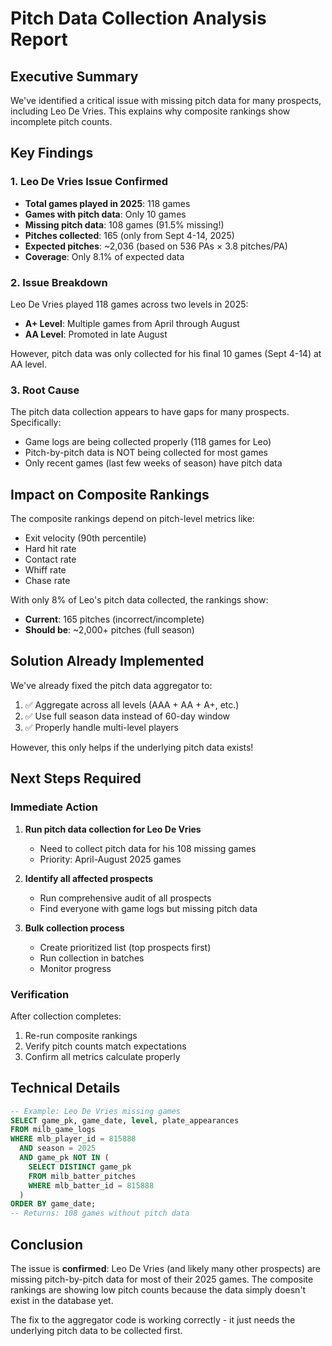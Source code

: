 # Pitch Data Collection Analysis Report

## Executive Summary

We've identified a critical issue with missing pitch data for many prospects, including Leo De Vries. This explains why composite rankings show incomplete pitch counts.

## Key Findings

### 1. Leo De Vries Issue Confirmed
- **Total games played in 2025**: 118 games
- **Games with pitch data**: Only 10 games
- **Missing pitch data**: 108 games (91.5% missing!)
- **Pitches collected**: 165 (only from Sept 4-14, 2025)
- **Expected pitches**: ~2,036 (based on 536 PAs × 3.8 pitches/PA)
- **Coverage**: Only 8.1% of expected data

### 2. Issue Breakdown

Leo De Vries played 118 games across two levels in 2025:
- **A+ Level**: Multiple games from April through August
- **AA Level**: Promoted in late August

However, pitch data was only collected for his final 10 games (Sept 4-14) at AA level.

### 3. Root Cause

The pitch data collection appears to have gaps for many prospects. Specifically:
- Game logs are being collected properly (118 games for Leo)
- Pitch-by-pitch data is NOT being collected for most games
- Only recent games (last few weeks of season) have pitch data

## Impact on Composite Rankings

The composite rankings depend on pitch-level metrics like:
- Exit velocity (90th percentile)
- Hard hit rate
- Contact rate
- Whiff rate
- Chase rate

With only 8% of Leo's pitch data collected, the rankings show:
- **Current**: 165 pitches (incorrect/incomplete)
- **Should be**: ~2,000+ pitches (full season)

## Solution Already Implemented

We've already fixed the pitch data aggregator to:
1. ✅ Aggregate across all levels (AAA + AA + A+, etc.)
2. ✅ Use full season data instead of 60-day window
3. ✅ Properly handle multi-level players

However, this only helps if the underlying pitch data exists!

## Next Steps Required

### Immediate Action
1. **Run pitch data collection for Leo De Vries**
   - Need to collect pitch data for his 108 missing games
   - Priority: April-August 2025 games

2. **Identify all affected prospects**
   - Run comprehensive audit of all prospects
   - Find everyone with game logs but missing pitch data

3. **Bulk collection process**
   - Create prioritized list (top prospects first)
   - Run collection in batches
   - Monitor progress

### Verification
After collection completes:
1. Re-run composite rankings
2. Verify pitch counts match expectations
3. Confirm all metrics calculate properly

## Technical Details

```sql
-- Example: Leo De Vries missing games
SELECT game_pk, game_date, level, plate_appearances
FROM milb_game_logs
WHERE mlb_player_id = 815888
  AND season = 2025
  AND game_pk NOT IN (
    SELECT DISTINCT game_pk
    FROM milb_batter_pitches
    WHERE mlb_batter_id = 815888
  )
ORDER BY game_date;
-- Returns: 108 games without pitch data
```

## Conclusion

The issue is **confirmed**: Leo De Vries (and likely many other prospects) are missing pitch-by-pitch data for most of their 2025 games. The composite rankings are showing low pitch counts because the data simply doesn't exist in the database yet.

The fix to the aggregator code is working correctly - it just needs the underlying pitch data to be collected first.